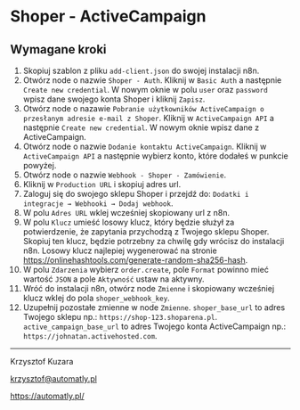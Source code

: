 # Shoper - ActiveCampaign

## Wymagane kroki
1. Skopiuj szablon z pliku `add-client.json` do swojej instalacji n8n.
1. Otwórz node o nazwie `Shoper - Auth`. Kliknij w `Basic Auth` a następnie `Create new credential`. W nowym oknie w polu `user` oraz `password` wpisz dane swojego konta Shoper i kliknij `Zapisz`.
1. Otwórz node o nazawie `Pobranie użytkowników ActiveCampaign o przesłanym adresie e-mail z Shoper`. Kliknij w `ActiveCampaign API` a następnie `Create new credential`. W nowym oknie wpisz dane z ActiveCampaign.
1. Otwórz node o nazwie `Dodanie kontaktu ActiveCampaign`. Kliknij w `ActiveCampaign API` a następnie wybierz konto, które dodałeś w punkcie powyżej.
1. Otwórz node o nazwie `Webhook - Shoper - Zamówienie`.
1. Kliknij w `Production URL` i skopiuj adres url.
1. Zaloguj się do swojego sklepu Shoper i przejdź do: `Dodatki i integracje → Webhooki → Dodaj webhook`.
1. W polu `Adres URL` wklej wcześniej skopiowany url z n8n.
1. W polu `Klucz` umieść losowy klucz, który będzie służył za potwierdzenie, że zapytania przychodzą z Twojego sklepu Shoper.
Skopiuj ten klucz, będzie potrzebny za chwilę gdy wrócisz do instalacji n8n.
Losowy klucz najlepiej wygenerować na stronie https://onlinehashtools.com/generate-random-sha256-hash.
1. W polu `Zdarzenia` wybierz `order.create`, pole `Format` powinno mieć wartość `JSON` a pole `Aktywność` ustaw na aktywny.
1. Wróć do instalacji n8n, otwórz node `Zmienne` i skopiowany wcześniej klucz wklej do pola `shoper_webhook_key`.
1. Uzupełnij pozostałe zmienne w node `Zmienne`. `shoper_base_url` to adres Twojego sklepu np.: `https://shop-123.shoparena.pl`.
`active_campaign_base_url` to adres Twojego konta ActiveCampaign np.: `https://johnatan.activehosted.com`.

---
Krzysztof Kuzara

krzysztof@automatly.pl

https://automatly.pl/
